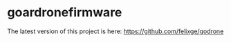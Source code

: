 # goardronefirmware

The latest version of this project is here: https://github.com/felixge/godrone
